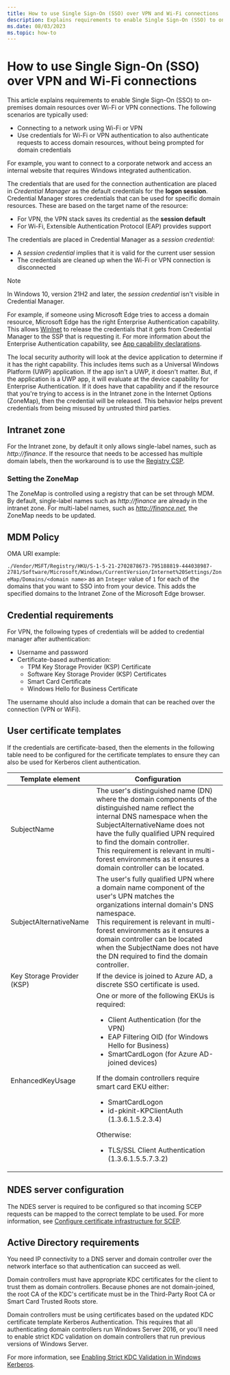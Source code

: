 ```yaml
---
title: How to use Single Sign-On (SSO) over VPN and Wi-Fi connections
description: Explains requirements to enable Single Sign-On (SSO) to on-premises domain resources over WiFi or VPN connections.
ms.date: 08/03/2023
ms.topic: how-to
---
```


# How to use Single Sign-On (SSO) over VPN and Wi-Fi connections

This article explains requirements to enable Single Sign-On (SSO) to on-premises domain resources over Wi-Fi or VPN connections. The following scenarios are typically used:

- Connecting to a network using Wi-Fi or VPN
- Use credentials for Wi-Fi or VPN authentication to also authenticate requests to access domain resources, without being prompted for domain credentials

For example, you want to connect to a corporate network and access an internal website that requires Windows integrated authentication.

The credentials that are used for the connection authentication are placed in *Credential Manager* as the default credentials for the **logon session**. Credential Manager stores credentials that can be used for specific domain resources. These are based on the target name of the resource:

- For VPN, the VPN stack saves its credential as the **session default**
- For Wi-Fi, Extensible Authentication Protocol (EAP) provides support

The credentials are placed in Credential Manager as a *session credential*:

- A *session credential* implies that it is valid for the current user session
- The credentials are cleaned up when the Wi-Fi or VPN connection is disconnected

> [!NOTE]
> In Windows 10, version 21H2 and later, the *session credential* isn't visible in Credential Manager.

For example, if someone using Microsoft Edge tries to access a domain resource, Microsoft Edge has the right Enterprise Authentication capability. This allows [WinInet](/windows/win32/wininet/wininet-reference) to release the credentials that it gets from Credential Manager to the SSP that is requesting it.
For more information about the Enterprise Authentication capability, see [App capability declarations](/windows/uwp/packaging/app-capability-declarations).

The local security authority will look at the device application to determine if it has the right capability. This includes items such as a Universal Windows Platform (UWP) application.
If the app isn't a UWP, it doesn't matter.
But, if the application is a UWP app, it will evaluate at the device capability for Enterprise Authentication.
If it does have that capability and if the resource that you're trying to access is in the Intranet zone in the Internet Options (ZoneMap), then the credential will be released.
This behavior helps prevent credentials from being misused by untrusted third parties.

## Intranet zone

For the Intranet zone, by default it only allows single-label names, such as *http://finance*.
If the resource that needs to be accessed has multiple domain labels, then the workaround is to use the [Registry CSP](/windows/client-management/mdm/registry-csp).

### Setting the ZoneMap

The ZoneMap is controlled using a registry that can be set through MDM.
By default, single-label names such as *http://finance* are already in the intranet zone.
For multi-label names, such as *http://finance.net*, the ZoneMap needs to be updated.

## MDM Policy

OMA URI example:

`./Vendor/MSFT/Registry/HKU/S-1-5-21-2702878673-795188819-444038987-2781/Software/Microsoft/Windows/CurrentVersion/Internet%20Settings/ZoneMap/Domains/<domain name>` as an `Integer` value of `1` for each of the domains that you want to SSO into from your device. This adds the specified domains to the Intranet Zone of the Microsoft Edge browser.

## Credential requirements

For VPN, the following types of credentials will be added to credential manager after authentication:

- Username and password
- Certificate-based authentication:
  - TPM Key Storage Provider (KSP) Certificate
  - Software Key Storage Provider (KSP) Certificates
  - Smart Card Certificate
  - Windows Hello for Business Certificate

The username should also include a domain that can be reached over the connection (VPN or WiFi).

## User certificate templates

If the credentials are certificate-based, then the elements in the following table need to be configured for the certificate templates to ensure they can also be used for Kerberos client authentication.

| Template element | Configuration |
|------------------|---------------|
| SubjectName | The user's distinguished name (DN) where the domain components of the distinguished name reflect the internal DNS namespace when the SubjectAlternativeName does not have the fully qualified UPN required to find the domain controller. </br>This requirement is relevant in multi-forest environments as it ensures a domain controller can be located. |
| SubjectAlternativeName | The user's fully qualified UPN where a domain name component of the user's UPN matches the organizations internal domain's DNS namespace. </br>This requirement is relevant in multi-forest environments as it ensures a domain controller can be located when the SubjectName does not have the DN required to find the domain controller. |
| Key Storage Provider (KSP) | If the device is joined to Azure AD, a discrete SSO certificate is used. |
| EnhancedKeyUsage | One or more of the following EKUs is required: </br><ul><li>Client Authentication (for the VPN)</li><li>EAP Filtering OID (for Windows Hello for Business)</li><li>SmartCardLogon (for Azure AD-joined devices)</li></ul>If the domain controllers require smart card EKU either:<ul><li>SmartCardLogon</li><li>id-pkinit-KPClientAuth (1.3.6.1.5.2.3.4) </li></ul>Otherwise:</br><ul><li>TLS/SSL Client Authentication (1.3.6.1.5.5.7.3.2)</li></ul> |

## NDES server configuration

The NDES server is required to be configured so that incoming SCEP requests can be mapped to the correct template to be used.
For more information, see [Configure certificate infrastructure for SCEP](/mem/intune/protect/certificates-scep-configure).

## Active Directory requirements

You need IP connectivity to a DNS server and domain controller over the network interface so that authentication can succeed as well.

Domain controllers must have appropriate KDC certificates for the client to trust them as domain controllers. Because phones are not domain-joined, the root CA of the KDC's certificate must be in the Third-Party Root CA or Smart Card Trusted Roots store.

Domain controllers must be using certificates based on the updated KDC certificate template Kerberos Authentication.
This requires that all authenticating domain controllers run Windows Server 2016, or you'll need to enable strict KDC validation on domain controllers that run previous versions of Windows Server.

For more information, see [Enabling Strict KDC Validation in Windows Kerberos](https://www.microsoft.com/download/details.aspx?id=6382).

